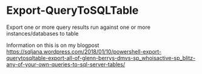 # Export-QueryToSQLTable
Export one or more query results run against one or more instances/databases to table

Information on this is on my blogpost 
https://sqljana.wordpress.com/2018/01/10/powershell-export-querytosqltable-export-all-of-glenn-berrys-dmvs-sp_whoisactive-sp_blitz-any-of-your-own-queries-to-sql-server-tables/

